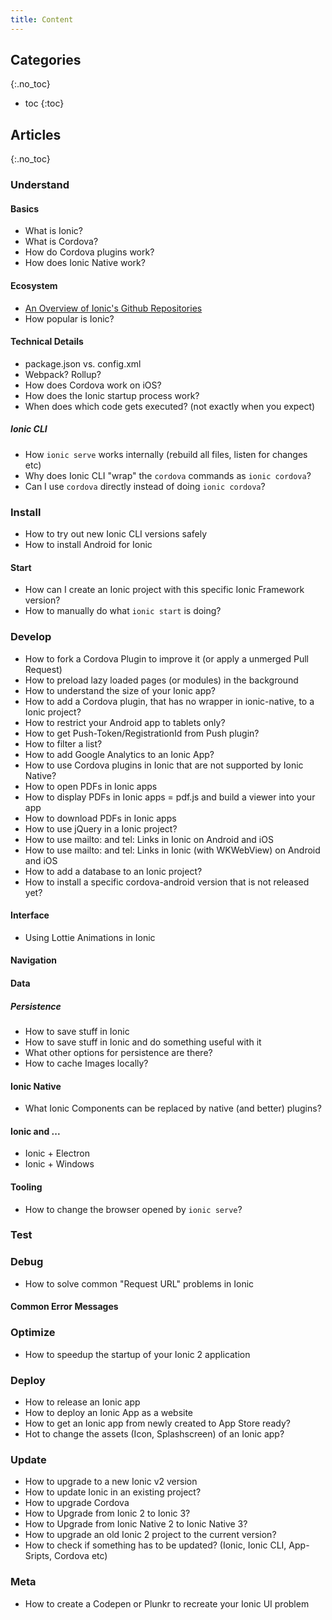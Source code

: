 ```yaml
---
title: Content
---
```


## Categories
{:.no_toc}

* toc
{:toc}

## Articles
{:.no_toc}

### Understand

#### Basics
* What is Ionic?
* What is Cordova?
* How do Cordova plugins work?
* How does Ionic Native work?

#### Ecosystem
- [An Overview of Ionic's Github Repositories](http://ionic.zone/understand/ionic-github-repositories)
- How popular is Ionic?

#### Technical Details
* package.json vs. config.xml 
* Webpack? Rollup?
* How does Cordova work on iOS?
* How does the Ionic startup process work?
* When does which code gets executed? (not exactly when you expect)

##### Ionic CLI
* How `ionic serve` works internally (rebuild all files, listen for changes etc)
* Why does Ionic CLI "wrap" the `cordova` commands as `ionic cordova`?
* Can I use `cordova` directly instead of doing `ionic cordova`?


### Install
* How to try out new Ionic CLI versions safely
* How to install Android for Ionic

#### Start
* How can I create an Ionic project with this specific Ionic Framework version?
* How to manually do what `ionic start` is doing? 

### Develop
* How to fork a Cordova Plugin to improve it (or apply a unmerged Pull Request)
* How to preload lazy loaded pages (or modules) in the background
* How to understand the size of your Ionic app?
* How to add a Cordova plugin, that has no wrapper in ionic-native, to a Ionic project?
* How to restrict your Android app to tablets only? 
* How to get Push-Token/RegistrationId from Push plugin?
* How to filter a list?
* How to add Google Analytics to an Ionic App?
* How to use Cordova plugins in Ionic that are not supported by Ionic Native?
* How to open PDFs in Ionic apps
* How to display PDFs in Ionic apps = pdf.js and build a viewer into your app
* How to download PDFs in Ionic apps
* How to use jQuery in a Ionic project?
* How to use mailto: and tel: Links in Ionic on Android and iOS
* How to use mailto: and tel: Links in Ionic (with WKWebView) on Android and iOS
* How to add a database to an Ionic project?
* How to install a specific cordova-android version that is not released yet? 

#### Interface
* Using Lottie Animations in Ionic

#### Navigation
#### Data
##### Persistence
* How to save stuff in Ionic
* How to save stuff in Ionic and do something useful with it
* What other options for persistence are there?
* How to cache Images locally?
 
#### Ionic Native
* What Ionic Components can be replaced by native (and better) plugins?

#### Ionic and ...
* Ionic + Electron
* Ionic + Windows

#### Tooling
* How to change the browser opened by `ionic serve`?

### Test
### Debug
* How to solve common "Request URL" problems in Ionic

#### Common Error Messages

### Optimize
* How to speedup the startup of your Ionic 2 application

### Deploy
* How to release an Ionic app
* How to deploy an Ionic App as a website
* How to get an Ionic app from newly created to App Store ready?
* Hot to change the assets (Icon, Splashscreen) of an Ionic app?

### Update
* How to upgrade to a new Ionic v2 version
* How to update Ionic in an existing project?
* How to upgrade Cordova
* How to Upgrade from Ionic 2 to Ionic 3?
* How to Upgrade from Ionic Native 2 to Ionic Native 3?
* How to upgrade an old Ionic 2 project to the current version?
* How to check if something has to be updated? (Ionic, Ionic CLI, App-Sripts, Cordova etc)

### Meta
* How to create a Codepen or Plunkr to recreate your Ionic UI problem
